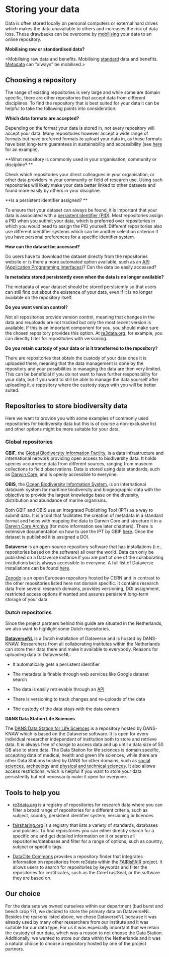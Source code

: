 # Storing your data
Data is often stored locally on personal computers or external hard drives which makes the data unavailable to others and increases the risk of data loss. These drawbacks can be overcome by [mobilising](#mobilisation) your data to an online repository. 

**Mobilising raw or standardised data?**

<Mobilising raw data and benefits. Mobilising [standard](#standardise) data and benefits. [Metadata](#metadata) can “always” be mobilised.>

## Choosing a repository 
The range of existing repositories is very large and while some are domain specific, there are other repositories that accept data from different disciplines. To find the repository that is best suited for your data it can be helpful to take the following points into consideration:

**Which data formats are accepted?**

Depending on the format your data is stored in, not every repository will accept your data. Many repositories however accept a wide range of formats but have preferred formats to upload your data in, as these formats have best long-term guarantees in sustainability and accessibility (see [here](https://dans.knaw.nl/en/file-formats/) for an example).

**What repository is commonly used in your organisation, community or discipline? **

Check which repositories your direct colleagues in your organisation, or other data providers in your community or field of research use. Using such repositories will likely make your data better linked to other datasets and found more easily by others in your discipline. 

**Is a persistent identifier assigned? **

To ensure that your dataset can always be found, it is important that your data is associated with a [persistent identifier (PID)](#PID). Most repositories assign a PID when you submit your data, which is preferred over repositories in which you would need to assign the PID yourself. Different repositories also use different identifier systems which can be another selection criterion if you have personal preferences for a specific identifier system.   

**How can the dataset be accessed?**

Do users have to download the dataset directly from the repositories website or is there a more automated option available, such as an [API (Application Programming Interfaces)](#API)? Can the data be easily accessed?

**Is metadata stored persistently even when the data is no longer available?**

The metadata of your dataset should be stored persistently so that users can still find out about the existence of your data, even if it is no longer available on the repository itself. 

**Do you want version control?**

Not all repositories provide version control, meaning that changes in the data and reuploads are not tracked but only the most recent version is available. If this is an important component for you, you should make sure the chosen repository provides this option. At [re3data.org](http://re3data.org), for example, you can directly filter for repositories with versioning. 

**Do you retain custody of your data or is it transferred to the repository?**

There are repositories that obtain the custody of your data once it is uploaded there, meaning that the data management is done by the repository and your possibilities in managing the data are then very limited. This can be beneficial if you do not want to have further responsibility for your data, but if you want to still be able to manage the data yourself after uploading it, a repository where the custody stays with you will be better suited. 

## Repositories to store biodiversity data
Here we want to provide you with some examples of commonly used repositories for biodiversity data but this is of course a non-exclusive list and other options might be more suitable for your data.

### Global repositories
**GBIF**, the [Global Biodiversity Information Facility](http://gbif.org), is a data infrastructure and international network providing open access to biodiversity data. It holds species occurrence data from different sources, ranging from museum collections to field observations. Data is stored using data standards, such as [Darwin Core](#DwC), and is openly accessible to everyone. 

**OBIS**, the [Ocean Biodiversity Information System](https://obis.org/), is an international databank system for maritime biodiversity and biogeographic data with the objective to provide the largest knowledge base on the diversity, distribution and abundance of marine organisms. 

Both GBIF and OBIS use an Integrated Publishing Tool (IPT) as a way to submit data. It is a tool that facilitates the creation of metadata in a standard format and helps with mapping the data to Darwin Core and structure it in a [Darwin Core Archive](#DwC-A) (for more information see later chapters). There is extensive documentation on how to use the IPT by GBIF [here](https://ipt.gbif.org/manual/en/ipt/latest/dwca-guide). Once the dataset is published it is assigned a DOI.

**Dataverse** is an open-source repository software that has installations (i.e., repositories based on the software) all over the world. Data can only be published on a Dataverse instance if you are part of one of the collaborating institutions but is always accessible to everyone. A full list of Dataverse installations can be found [here](https://dataverse.org/installations).

[Zenodo](https://zenodo.org/) is an open European repository hosted by CERN and in contrast to the other repositories listed here not domain specific. It contains research data from several research domains, provides versioning, DOI assignment, restricted access options if wanted and assures persistent long-term storage of your data. 

### Dutch repositories
Since the project partners behind this guide are situated in the Netherlands, we also want to highlight some Dutch repositories. 

**[DataverseNL](https://dataverse.nl/)** is a Dutch installation of Dataverse and is hosted by DANS-KNAW. Researchers from all collaborating institutes within the Netherlands can store their data there and make it available to everybody. Reasons for uploading data to DataverseNL:

- It automatically gets a persistent identifier

- The metadata is finable through web services like Google dataset search

- The data is easily retrievable through an [API](#API) 

- There is versioning to track changes and re-uploads of the data

- The custody of the data stays with the data owners

**DANS Data Station Life Sciences**

The [DANS Data Station for Life Sciences](https://dans.knaw.nl/en/life-sciences/) is a repository hosted by DANS-KNAW which is based on the Dataverse software. It is open for every individual researcher independent of institution both to store and retrieve data. It is always free of charge to access data and up until a data size of 50 GB also to store data. The Data Station for life sciences is domain specific, accepting data of medical, health and green life sciences, while there are other Data Stations hosted by DANS for other domains, such as [social sciences](https://dans.knaw.nl/en/social-sciences-and-humanities/), [archeology](https://dans.knaw.nl/en/archaeology/) and [physical and technical sciences](https://dans.knaw.nl/en/physical-and-technical-sciences/). It also allows access restrictions, which is helpful if you want to store your data persistently but not necessarily make it open for everyone. 

## Tools to help you 

- [re3data.org](http://re3data.org) is a registry of repositories for research data where you can filter a broad range of repositories for a different criteria, such as subject, country, persistent identifier system, versioning or licences

- [fairsharing.org](http://fairsharing.org) is a registry that lists a variety of standards, databases and policies. To find repositories you can either directly search for a specific one and get detailed information on it or search all repositories/databases and filter for a range of options, such as country, subject or specific tags. 

- [DataCite Commons](https://commons.datacite.org/) provides a repository finder that integrates information on repositories from re3data within the [FAIRisFAIR](https://www.fairsfair.eu/) project. It allows users to search for repositories by keywords and filter the repositories for certificates, such as the CoreTrustSeal, or the software they are based on. 

## Our choice
For the data sets we owned ourselves within our department (bud burst and beech crop ??), we decided to store the primary data on DataverseNL. Besides the reasons listed above, we chose DataverseNL because it was already used by many other researchers from our institute and it was suitable for our data type. For us it was especially important that we retain the custody of our data, which was a reason to not choose the Data Station. Additionally, we wanted to store our data within the Netherlands and it was a natural choice to choose a repository hosted by one of the project partners. 
